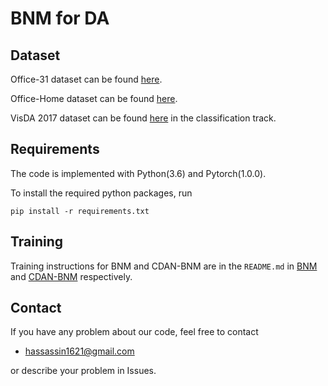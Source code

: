 # BNM for DA

## Dataset

Office-31 dataset can be found [here](https://people.eecs.berkeley.edu/~jhoffman/domainadapt/). 

Office-Home dataset can be found [here](http://hemanthdv.org/OfficeHome-Dataset/).

VisDA 2017 dataset can be found [here](https://github.com/VisionLearningGroup/taskcv-2017-public) in the classification track.

## Requirements
The code is implemented with Python(3.6) and Pytorch(1.0.0).

To install the required python packages, run

```
pip install -r requirements.txt
```

## Training
Training instructions for BNM and CDAN-BNM are in the `README.md` in [BNM](BNM) and [CDAN-BNM](CDAN-BNM) respectively.

## Contact
If you have any problem about our code, feel free to contact
- hassassin1621@gmail.com

or describe your problem in Issues.
